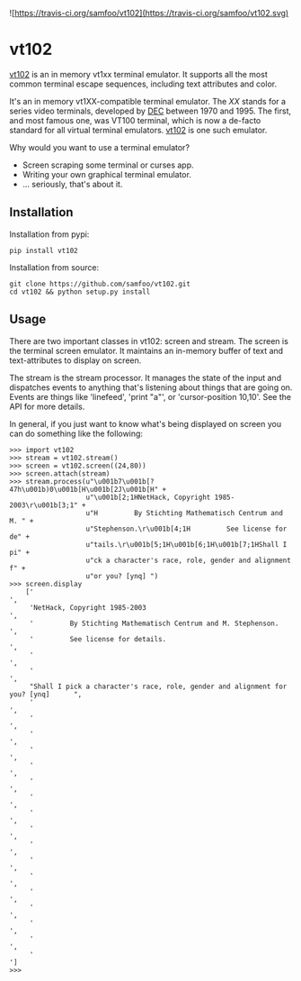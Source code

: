 ![https://travis-ci.org/samfoo/vt102](https://travis-ci.org/samfoo/vt102.svg)

# vt102

[vt102](http://github.com/samfoo/vt102) is an in memory vt1xx terminal
emulator. It supports all the most common terminal escape sequences, including
text attributes and color. 

It's an in memory vt1XX-compatible terminal emulator. The *XX* stands for a
series video terminals, developed by
[DEC](http://en.wikipedia.org/wiki/Digital_Equipment_Corporation) between 1970
and 1995. The first, and most famous one, was VT100 terminal, which is now a
de-facto standard for all virtual terminal emulators.
[vt102](http://github.com/samfoo/vt102) is one such emulator.

Why would you want to use a terminal emulator?

* Screen scraping some terminal or curses app.
* Writing your own graphical terminal emulator.
* ... seriously, that's about it.

## Installation

Installation from pypi:

    pip install vt102

Installation from source:

    git clone https://github.com/samfoo/vt102.git
    cd vt102 && python setup.py install

## Usage

There are two important classes in vt102: screen and stream. The screen is the
terminal screen emulator. It maintains an in-memory buffer of text and 
text-attributes to display on screen.

The stream is the stream processor. It manages the state of the input and
dispatches events to anything that's listening about things that are going on.
Events are things like 'linefeed', 'print "a"', or 'cursor-position 10,10'. See
the API for more details.

In general, if you just want to know what's being displayed on screen you can
do something like the following:

    >>> import vt102
    >>> stream = vt102.stream()
    >>> screen = vt102.screen((24,80))
    >>> screen.attach(stream)
    >>> stream.process(u"\u001b7\u001b[?47h\u001b)0\u001b[H\u001b[2J\u001b[H" +
                       u"\u001b[2;1HNetHack, Copyright 1985-2003\r\u001b[3;1" +
                       u"H         By Stichting Mathematisch Centrum and M. " +
                       u"Stephenson.\r\u001b[4;1H         See license for de" +
                       u"tails.\r\u001b[5;1H\u001b[6;1H\u001b[7;1HShall I pi" +
                       u"ck a character's race, role, gender and alignment f" +
                       u"or you? [ynq] ")
    >>> screen.display
        ['                                                                                ',
         'NetHack, Copyright 1985-2003                                                    ',
         '         By Stichting Mathematisch Centrum and M. Stephenson.                   ',
         '         See license for details.                                               ',
         '                                                                                ',
         '                                                                                ',
         "Shall I pick a character's race, role, gender and alignment for you? [ynq]      ",
         '                                                                                ',
         '                                                                                ',
         '                                                                                ',
         '                                                                                ',
         '                                                                                ',
         '                                                                                ',
         '                                                                                ',
         '                                                                                ',
         '                                                                                ',
         '                                                                                ',
         '                                                                                ',
         '                                                                                ',
         '                                                                                ',
         '                                                                                ',
         '                                                                                ',
         '                                                                                ',
         '                                                                                ']
    >>> 
        
